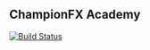 ## ChampionFX Academy

[![Build Status](https://travis-ci.org/sashcy/academy-1.svg?branch=master)](https://travis-ci.org/sashcy/academy-1)